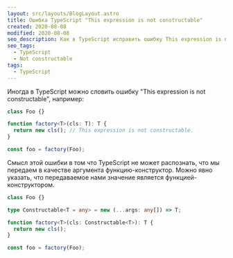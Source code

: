 ```yaml
---
layout: src/layouts/BlogLayout.astro
title: Ошибка TypeScript "This expression is not constructable"
created: 2020-08-08
modified: 2020-08-08
seo_description: Как в TypeScript исправить ошибку This expression is not constructable
seo_tags:
  - TypeScript
  - Not constructable
tags:
  - TypeScript
---
```


Иногда в TypeScript можно словить ошибку "This expression is not constructable", например:

```typescript
class Foo {}

function factory<T>(cls: T): T {
  return new cls(); // This expression is not constructable.
}

const foo = factory(Foo);
```

Смысл этой ошибки в том что TypeScript не может распознать, что мы передаем в качестве аргумента функцию-конструктор.
Можно явно указать, что передаваемое нами значение является функцией-конструктором.

```typescript
class Foo {}

type Constructable<T = any> = new (...args: any[]) => T;

function factory<T>(cls: Constructable<T>): T {
  return new cls();
}

const foo = factory(Foo);
```
